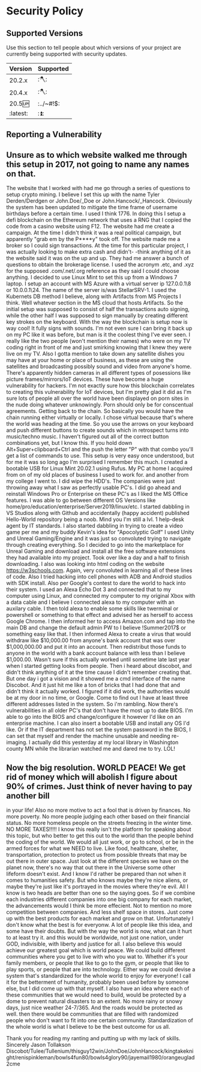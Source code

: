 # Security Policy

## Supported Versions

Use this section to tell people about which versions of your project are
currently being supported with security updates.

| Version | Supported          |
| ------- | ------------------ |
| 20.2.x  | :🪓:               |
| 20.4.x  | :🪓:               |
| 20.5:up:| :.\./~#!$:|xyz     |
| :latest:| :⏫:               |

## Reporting a Vulnerability

## Unsure as to which website walked me through this setup in 2017, not going to name any names on that.
The website that I worked with had me go through a series of questions to setup crypto mining.
I believe I set this up with the name Tyler Derden/Derdgen or John.Doe/_Doe or John.Hancock/_Hancock.
Obviously the system has been updated to mitigate the time frame of username birthdays before a certain time. I used I think 1776.
In doing this I setup a defi blockchain on the Ethereum network that uses a RNG that I copied the code from a casino website using F12.
The website had me create a campaign. At the time I didn't think it was a real political campaign, but apparently "grab em by the P****y" took off.
The website made me a broker so I could sign transactions. At the time for this particular project, I was actually looking to make extra cash and didn't-
-think anything of it as the website said it was on the up and up. They had me answer a bunch of questions to obtain the brokerage license.
I used the acronym .etc, and .xyz for the supposed .com/.net/.org reference as they said I could choose anything.
I decided to use Linux Mint to set this up from a Windows 7 laptop. I setup an account with MS Azure with a virtual server ip 127.0.0.1\8 or 10.0.0.1\24.
The name of the server is/was StellarSRV-1. I used the Kubernets DB method I believe, along with Artifacts from MS Projects I think. Well whatever section
in the MS cloud that hosts Artifacts.
So the initial setup was supposed to consist of half the transactions auto signing, while the other half I was supposed to sign manually by creating different
key strokes on the keyboard. With the way the blockchain is setup now is way cool! It fully signs with sounds. I'm not even sure I can bring it back up on my PC
like it was before, but man is it the coolest thing I've ever seen. I really like the two people (won't mention their names) who were on my TV coding right
in front of me and just smirking knowing that I knew they were live on my TV. Also I gotta mention to take down any satellite dishes you may have at your home
or place of business, as these are using the satellites and broadcasting possibly sound and video from anyone's home.
There's apparently hidden cameras in all different types of posessions like picture frames/mirrors/IoT devices. These have become a huge vulnerability for hackers.
I'm not exactly sure how this blockchain correlates to creating this vulnerability for IoT devices, but I'm pretty glad it did as I'm sure lots of people
all over the world have been displayed on porn sites in the nude doing whatever unknowingly. Porn should only be for conscentual agreements.
Getting back to the chain. So basically you would have the chain running either virtually or locally. I chose virtual because that's where the world was
heading at the time. So you use the arrows on your keyboard and push different buttons to create sounds which in retrospect turns into music/techno music.
I haven't figured out all of the correct button combinations yet, but I know this. If you hold down Alt+Super+clipboard+Ctrl and the push the letter "P" with that combo
you'll get a list of commands to use. This setup is very easy once understood, but for me it was so long ago I'm surprised I remember this much.
I created a bootable USB for Linux Mint 20.02.1 using Rufus. My PC at home I acquired from on of my old places of business I used to work for. and another from
my college I went to. I did wipe the HDD's. The companies were just throwing away what I saw as perfectly usable PC's. I did go ahead and reinstall Windows Pro
or Enterprise on these PC's as I liked the MS Office features. I was able to go between different OS Versions like home/pro/education/enterprise/Server2019/linux/etc.
I started dabbling in VS Studios along with Github and accidentally (happy accident) published Hello-World repository being a noob.
Mind you I'm still a lvl. 1 help-desk agent by IT standards. I also started dabbling in trying to create a video game per me and my buddy Kevin's idea for "Apocolyptic Golf"
I used Unity and Unreal Gaming/Engine and it was just so convoluted trying to navigate through creating everything. So I decided to go into the marketplace
for Unreal Gaming and download and install all the free software extensions they had available into my project. Took over like a day and a half to finish downloading.
I also was looking into html coding on the website https://w3schools.com. Again, very convoluted in learning all of these lines of code.
Also I tried hacking into cell phones with ADB and Android studios with SDK install.
Also per Google's contest to dare the world to hack into their system. I used an Alexa Echo Dot 3 and connected that to my computer using Linux, and connected
my computer to my original Xbox with a data cable and I believe I connected alexa to my computer with an auxilary cable. I then told alexa to enable some skills
like twerminal or powershell or something to that effect and advised her as herself to access Google Chrome. I then informed her to access Amazon.com and tap
into the main DB and change the default admin PW to I believe !Summer2017$ or something easy like that. I then informed Alexa to create a virus that would
withdraw like $10,000.00 from anyone's bank account that was over $1,000,000.00 and put it into an account. Then redistribut those funds to anyone in the world
with a bank account balance with less than I believe $1,000.00. Wasn't sure if this actually worked until sometime late last year when I started getting looks
from people. Then i heard about discobot, and didn't think anything of it at the time cause I didn't remember creating that. But one day i got a vision and
it showed me a cmd interface of the name Discobot. And it just hit me like a ton of bricks that I had done that and didn't think it actually worked. I figured
if it did work, the authorities would be at my door in no time, or Google. Come to find out I have at least three different addresses listed in the system.
So i'm rambling. Now there's vulnerabilities in all older PC's that don't have the most up to date BIOS. I'm able to go into the BIOS and change/configure
it however I'd like on an enterprise machine. I can also insert a bootable USB and install any OS I'd like. Or if the IT department has not set the system
password in the BIOS, I can set that myself and render the machine unusable and needing re-imaging. I actually did this yesterday at my local library in Washington
county MN while the librarian watched me and dared me to try. LOL! 

## Now the big resolution. WORLD PEACE! We get rid of money which will abolish I figure about 90% of crimes. Just think of never having to pay another bill
in your life! Also no more motive to act a fool that is driven by finances. No more poverty. No more people judging each other based on their financial
status. No more homeless people on the streets freezing in the winter time. NO MORE TAXES!!!!! I know this really isn't the platform for speaking about this
topic, but who better to get this out to the world than the people behind the coding of the world. We would all just work, or go to school, or be in the armed
forces for what we NEED to live. Like food, healthcare, shelter, transportation, protection to protect us from possible threats that may be out there in outer space. Just look at the different species we have on the planet now, there's no way
that out there in the Universe some other lifeform doesn't exist. And I know I'd rather be prepared than not when it comes to humanities safety. But who knows
maybe they're nice aliens, or maybe they're just like it's portrayed in the movies where they're evil. All I know is two heads are better than one so the
saying goes. So if we combine each industries different companies into one big company for each market, the advancements would I think be more effecient.
Not to mention no more competition between companies. And less shelf space in stores. Just come up with the best products for each market and grow on that.
Unfortunately I don't know what the best is for everyonw. A lot of people like this idea, and some have their doubts. But with the way the world is now, what
can it hurt to at least try it. and this would be worldwide, not just one nation, under GOD, indivisible, with liberty and justice for all. I also believe
this would achieve our greatest goal which is world peace. We could build different communities where you get to live with who you wat to. Whether it's your 
family members, or people that like to go to the gym, or people that like to play sports, or people that are into technology. Either way we could devise
a system that's standardized for the whole world to enjoy for everyone! I call it for the betterment of humanity, probably been used before by someone else,
but I did come up with that myself. I also have an idea where each of these communities that we would need to build, would be protected by a dome to prevent
natural disasters to an extent. No more rainy or snowy days, just nice weather 24-7/365. And the roads would be protected as well. then there would be communities
that are filled with randomized people who don't want to fit into one certain community. Standardization of the whole world is what I believe to be the best
outcome for us all.

Thank you for reading my ranting and putting up with my lack of skills.
Sincerely Jason Tollakson
Discobot/Tulee/Tullenium/thisguy12win/JohnDoe/JohnHancock/kingtakeknight/renispinkleman/bowls4fun80/bowls4glory90/jayemail1980/orangeuglad2cme
